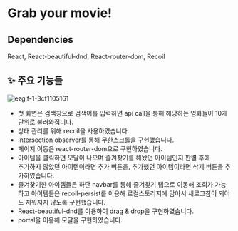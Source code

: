 # Grab your movie!

## Dependencies

React, React-beautiful-dnd, React-router-dom, Recoil

## ✨ 주요 기능들


![ezgif-1-3cf1105161](https://user-images.githubusercontent.com/64529155/173596173-ebd6d810-45ec-4081-82e9-1677411b0bcc.gif)


* 첫 화면은 검색창으로 검색어를 입력하면 api call을 통해 해당하는 영화들이 10개단위로 불러와집니다.  
* 상태 관리를 위해 recoil을 사용하였습니다.  
* Intersection observer를 통해 무한스크롤을 구현했습니다.  
* 페이지 이동은 react-router-dom으로 구현하였습니다.
* 아이템을 클릭하면 모달이 나오며 즐겨찾기를 해놨던 아이템인지 판별 후에  
추가하지 않았던 아이템이라면 추가 버튼을, 추가했던 아이템이라면 삭제 버튼을 추가하였습니다.  
* 즐겨찾기한 아이템들은 하단 navbar를 통해 즐겨찾기 탭으로 이동해 조회가 가능하고 아이템들은 recoil-persist를 이용해 로컬스토리지에 담아서 새로고침이 되어도 지워지지 않도록 구현했습니다.  
* React-beautiful-dnd를 이용하여 drag & drop을 구현하였습니다.  
* portal을 이용해 모달을 구현하였습니다.
